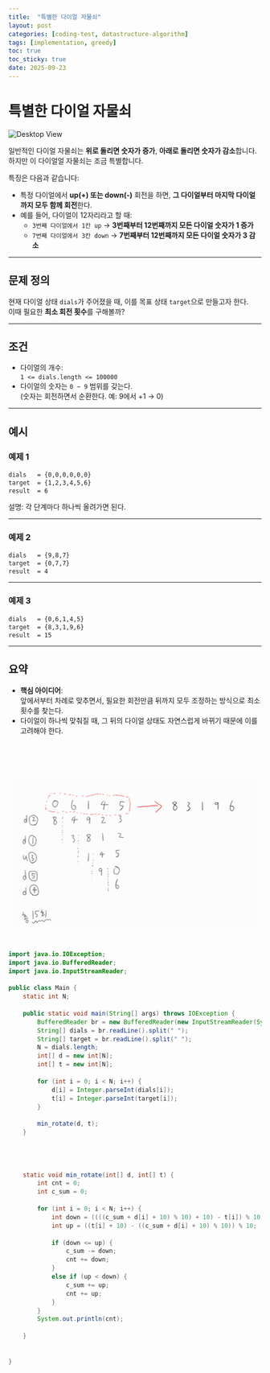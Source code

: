 ```yaml
---
title:  "특별한 다이얼 자물쇠"
layout: post
categories: [coding-test, datastructure-algorithm] 
tags: [implementation, greedy]
toc: true
toc_sticky: true
date: 2025-09-23
---
```




# 특별한 다이얼 자물쇠
![Desktop View](/assets/img/data-alg/greedy/dials_lock.png)

일반적인 다이얼 자물쇠는 **위로 돌리면 숫자가 증가**, **아래로 돌리면
숫자가 감소**합니다.\
하지만 이 다이얼얼 자물쇠는 조금 특별합니다.

특징은 다음과 같습니다:

-   특정 다이얼에서 **up(+) 또는 down(-)** 회전을 하면, **그 다이얼부터
    마지막 다이얼까지 모두 함께 회전**한다.
-   예를 들어, 다이얼이 12자리라고 할 때:
    -   `3번째 다이얼에서 1칸 up` → **3번째부터 12번째까지 모든 다이얼
        숫자가 1 증가**
    -   `7번째 다이얼에서 3칸 down` → **7번째부터 12번째까지 모든 다이얼
        숫자가 3 감소**

------------------------------------------------------------------------

## 문제 정의

현재 다이얼 상태 `dials`가 주어졌을 때, 이를 목표 상태 `target`으로
만들고자 한다.\
이때 필요한 **최소 회전 횟수**를 구해볼까?

------------------------------------------------------------------------

## 조건

-   다이얼의 개수:\
    `1 <= dials.length <= 100000`
-   다이얼의 숫자는 `0 ~ 9` 범위를 갖는다.\
    (숫자는 회전하면서 순환한다. 예: 9에서 +1 → 0)

------------------------------------------------------------------------

## 예시

### 예제 1

    dials   = {0,0,0,0,0,0}
    target  = {1,2,3,4,5,6}
    result  = 6

설명: 각 단계마다 하나씩 올려가면 된다.

------------------------------------------------------------------------

### 예제 2

    dials   = {9,8,7}
    target  = {0,7,7}
    result  = 4

------------------------------------------------------------------------

### 예제 3

    dials   = {0,6,1,4,5}
    target  = {8,3,1,9,6}
    result  = 15

------------------------------------------------------------------------

## 요약

-   **핵심 아이디어**:\
    앞에서부터 차례로 맞추면서, 필요한 회전만큼 뒤까지 모두 조정하는
    방식으로 최소 횟수를 찾는다.
-   다이얼이 하나씩 맞춰질 때, 그 뒤의 다이얼 상태도 자연스럽게 바뀌기
    때문에 이를 고려해야 한다.


<br><br><br>

![Desktop View](/assets/img/data-alg/greedy/dials_lock_1.jpg)

<br>

```java
import java.io.IOException;
import java.io.BufferedReader;
import java.io.InputStreamReader;

public class Main {
	static int N;
	
	public static void main(String[] args) throws IOException {
		BufferedReader br = new BufferedReader(new InputStreamReader(System.in));
		String[] dials = br.readLine().split(" ");
		String[] target = br.readLine().split(" ");
		N = dials.length;
		int[] d = new int[N];
		int[] t = new int[N];
		
		for (int i = 0; i < N; i++) {
			d[i] = Integer.parseInt(dials[i]);
			t[i] = Integer.parseInt(target[i]);
		}
		
		min_rotate(d, t);
	}
	
	
	
	
	static void min_rotate(int[] d, int[] t) {
		int cnt = 0;
		int c_sum = 0;
		
		for (int i = 0; i < N; i++) {
			int down = ((((c_sum + d[i] + 10) % 10) + 10) - t[i]) % 10;
			int up = ((t[i] + 10) - ((c_sum + d[i] + 10) % 10)) % 10;
			
			if (down <= up) {
				c_sum -= down;
				cnt += down;
			}
			else if (up < down) {
				c_sum += up;
				cnt += up;
			}
		} 
		System.out.println(cnt);
		
	}
	
	
}
```